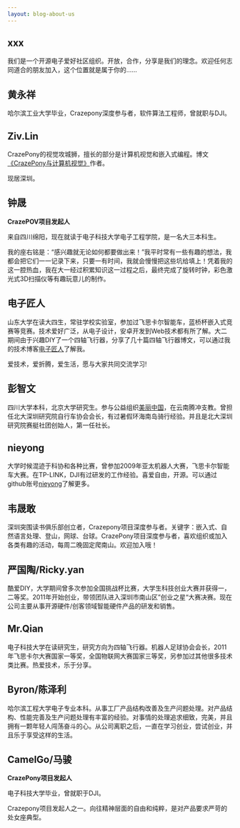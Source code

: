 ```yaml
---
layout: blog-about-us
---
```


## xxx

我们是一个开源电子爱好社区组织。开放，合作，分享是我们的理念。欢迎任何志同道合的朋友加入，这个位置就是属于你的……

## 黄永祥

哈尔滨工业大学毕业，Crazepony深度参与者，软件算法工程师，曾就职与DJI。

## Ziv.Lin

CrazePony的视觉攻城狮，擅长的部分是计算机视觉和嵌入式编程。博文[《CrazePony与计算机视觉》](2014/09/19/crazepony-computer-vision.html)作者。

现居深圳。

## 钟晟

**CrazePOV项目发起人**

来自四川绵阳，现在就读于电子科技大学电子工程学院，是一名大三本科生。

我的座右铭是：“感兴趣就无论如何都要做出来！”我平时常有一些有趣的想法，我都会把它们一一记录下来，只要一有时间，我就会慢慢把这些坑给填上！凭着我的这一腔热血，我在大一经过积累知识这一过程之后，最终完成了旋转时钟，彩色激光式3D扫描仪等有趣玩意儿的制作。

## 电子匠人

山东大学在读大四生，常驻学校实验室，参加过飞思卡尔智能车，蓝桥杯嵌入式竞赛等竞赛。技术爱好广泛，从电子设计，安卓开发到Web技术都有所了解。大二期间由于兴趣DIY了一个四轴飞行器，分享了几十篇四轴飞行器博文，可以通过我的技术博客[电子匠人](http://www.wellmakers.com)了解我。

爱技术，爱折腾，爱生活，愿与大家共同交流学习!

## 彭智文

四川大学本科，北京大学研究生。参与公益组织[美丽中国](http://www.tfchina.org/zh)，在云南腾冲支教。曾担任北大深圳研究院自行车协会会长，有过暑假环海南岛骑行经验。并且是北大深圳研究院赛艇社团创始人，第一任社长。

## nieyong

大学时候混迹于科协和各种比赛，曾参加2009年亚太机器人大赛，飞思卡尔智能车大赛。在TP-LINK，DJI有过研发的工作经验。喜爱自由，开源。可以通过github账号[nieyong](https://github.com/nieyong)了解更多。


## 韦晟敢

深圳突围读书俱乐部创立者，Crazepony项目深度参与者。关键字：嵌入式、自然语言处理、登山，网球、台球。CrazePony项目深度参与者，喜欢组织或加入各类有趣的活动，每周二晚固定爬南山。欢迎加入哦！

## 严国陶/Ricky.yan

酷爱DIY，大学期间曾多次参加全国挑战杯比赛，大学生科技创业大赛并获得一，二等奖。2011年开始创业，带领团队进入深圳市南山区”创业之星“大赛决赛。现在公司主要从事开源硬件/创客领域智能硬件产品的研发和销售。

## Mr.Qian

电子科技大学在读研究生，研究方向为四轴飞行器。机器人足球协会会长，2011年飞思卡尔大赛国家一等奖，全国物联网大赛国家三等奖，另参加过其他很多技术类比赛。热爱技术，乐于分享。

## Byron/陈泽利

哈尔滨工程大学电子专业本科。从事工厂产品结构改善及生产问题处理。对产品结构、性能完善及生产问题处理有丰富的经验。对事情的处理追求细致，完美，并且拥有一颗年轻人闯荡奋斗的心。从公司离职之后，一直在学习创业，尝试创业，并且乐于享受这样的生活。

## CamelGo/马骏

**CrazePony项目发起人**

电子科技大学毕业，曾就职于DJI。

Crazepony项目发起人之一。向往精神层面的自由和纯粹，是对产品要求严苛的处女座典型。
